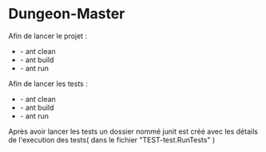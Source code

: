 # Dungeon-Master
Afin de lancer le projet : 
		
<ul>
    <li>- ant clean </li>
    <li>- ant build </li>
    <li>- ant run </li>
</ul>

Afin de lancer les tests :
<ul>
	<li>- ant clean </li>
	<li>- ant build </li>
	<li>- ant run</li>
</ul>

Après avoir lancer les tests un dossier nommé junit est créé avec les détails de l'execution des tests( dans le fichier "TEST-test.RunTests" )
